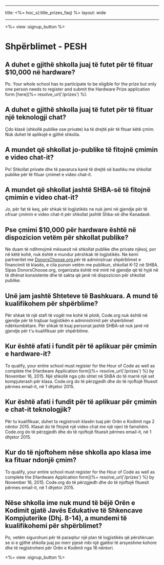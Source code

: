 * * *

title: <%= hoc_s(:title_prizes_faq) %> layout: wide

* * *

<%= view :signup_button %>

# Shpërblimet - PESH

## A duhet e gjithë shkolla juaj të futet për të fituar $10,000 në hardware?

Po. Your whole school has to participate to be eligible for the prize but only one person needs to register and submit the Hardware Prize application form [here](%= resolve_url('/prizes') %).

## A duhet e gjithë shkolla juaj të futet për të fituar një teknologji chat?

Çdo klasë (shkollë publike ose private) ka të drejtë për të fituar këtë çmim. Nuk duhet të aplikojë e gjithë shkolla.

## A mundet që shkollat jo-publike të fitojnë çmimin e video chat-it?

Po! Shkollat private dhe të pavarura kanë të drejtë së bashku me shkollat publike për të fituar çmimet e video chat-it.

## A mundet që shkollat jashtë SHBA-së të fitojnë çmimin e video chat-it?

Jo, për fat të keq, për shkak të logjistikës ne nuk jemi në gjendje për të ofruar çmimin e video chat-it për shkollat jashtë Shba-së dhe Kanadasë.

## Pse çmimi $10,000 për hardware është në dispozicion vetëm për shkollat publike?

Ne duam të ndihmojmë mësuesit në shkollat publike dhe private njësoj, por në këtë kohë, nuk është e mundur përshkak të logjistikës. Ne kemi partneritet me [DonorsChoose.org ](http://donorschoose.org) për të administruar shpërblimet e financimit të klasës, e cila punon vetëm me publikun, shkollat K-12 në SHBA. Sipas DonorsChoose.org, organizata është më mirë në gjendje që të hyjë në të dhënat konsistente dhe të sakta që janë në dispozicion për shkollat publike.

## Unë jam jashtë Shteteve të Bashkuara. A mund të kualifikohem për shpërblime?

Për shkak të një stafi të vogël me kohë të plotë, Code.org nuk është në gjendje për të trajtuar logjistikën e administrimit për shpërblimet ndërkombëtare. Për shkak të ksaj personat jashtë SHBA-së nuk janë në gjendje për t'u kualifikuar për shpërblime.

## Kur është afati i fundit për të aplikuar për çmimin e hardware-it?

To qualify, your entire school must register for the Hour of Code as well as complete the [Hardware Application form](%= resolve_url('/prizes') %) by November 16, 2015. Një shkollë nga çdo shtet në ShBA do të marrë një set kompjuterash për klasa. Code.org do të përzgjedh dhe do të njoftojë fituesit përmes email-it, në 1 dhjetor 2015.

## Kur është afati i fundit për të aplikuar për çmimin e chat-it teknologjik?

Për tu kualifikuar, duhet ta regjistrosh klasën tuaj për Orën e Kodimit nga 2 nëntor 2015. Klasat do të fitojnë një video chat me një njeri të famshëm. Code.org do të përzgjedh dhe do të njoftojë fituesit përmes email-it, në 1 dhjetor 2015.

## Kur do të njoftohem nëse shkolla apo klasa ime ka fituar ndonjë çmim?

To qualify, your entire school must register for the Hour of Code as well as complete the [Hardware Application form](%= resolve_url('/prizes') %) by November 16, 2015. Code.org do të përzgjedh dhe do të njoftojë fituesit përmes email-it, në 1 dhjetor 2015.

## Nëse shkolla ime nuk mund të bëjë Orën e Kodimit gjatë Javës Edukative të Shkencave Kompjuterike (Dhj. 8-14), a mundemi të kualifikohemi për shpërblimet?

Po, vetëm sigurohuni për të paraqitur një plan të logjistikës që përshkruan se si e gjithë shkolla juaj po merr pjesë mbi një gjatësi të arsyeshme kohore dhe të regjistroheni për Orën e Kodimit nga 16 nëntori.

<%= view :signup_button %>